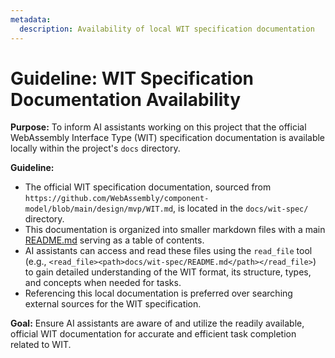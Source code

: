 ```yaml
---
metadata:
  description: Availability of local WIT specification documentation
---
```


# Guideline: WIT Specification Documentation Availability

**Purpose:** To inform AI assistants working on this project that the official WebAssembly Interface Type (WIT) specification documentation is available locally within the project's `docs` directory.

**Guideline:**

- The official WIT specification documentation, sourced from `https://github.com/WebAssembly/component-model/blob/main/design/mvp/WIT.md`, is located in the `docs/wit-spec/` directory.
- This documentation is organized into smaller markdown files with a main [README.md](docs/wit-spec/README.md) serving as a table of contents.
- AI assistants can access and read these files using the `read_file` tool (e.g., `<read_file><path>docs/wit-spec/README.md</path></read_file>`) to gain detailed understanding of the WIT format, its structure, types, and concepts when needed for tasks.
- Referencing this local documentation is preferred over searching external sources for the WIT specification.

**Goal:** Ensure AI assistants are aware of and utilize the readily available, official WIT documentation for accurate and efficient task completion related to WIT.
